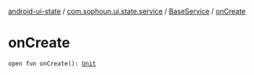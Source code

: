 [android-ui-state](../../index.md) / [com.sophoun.ui.state.service](../index.md) / [BaseService](index.md) / [onCreate](./on-create.md)

# onCreate

`open fun onCreate(): `[`Unit`](https://kotlinlang.org/api/latest/jvm/stdlib/kotlin/-unit/index.html)